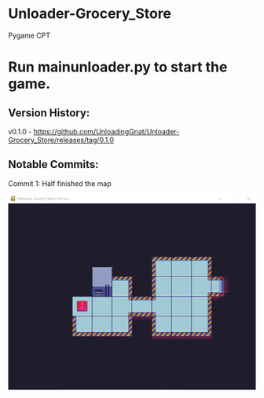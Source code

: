 # Unloader-Grocery_Store
Pygame CPT



# Run mainunloader.py to start the game.



## Version History:
v0.1.0 - https://github.com/UnloadingGnat/Unloader-Grocery_Store/releases/tag/0.1.0


## Notable Commits:
Commit 1: Half finished the map


![Image of Map](https://raw.githubusercontent.com/UnloadingGnat/Unloader-Grocery_Store/master/unloader8.png)
